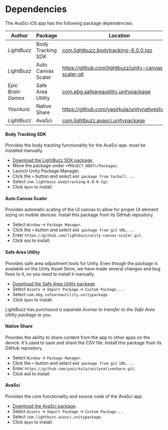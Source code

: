 # Dependencies

The AvaSci iOS app has the following package dependencies:

| Author | Package | Location |
| ------ | ------- | -------- |
| _LightBuzz_ | Body Tracking SDK | [com.lightbuzz.bodytracking-6.0.0.tgz](https://drive.google.com/file/d/1jDm01up1gQdnDfYnMMNEwJqN1cjwmyVK/view?usp=drive_link) |
| _LightBuzz_ | Auto Canvas Scaler | https://github.com/lightbuzz/unity-canvas-scaler.git |
| _Epic Brain Games_ | Safe Area Utility | [com.ebg.safeareautility.unitypackage](https://drive.google.com/file/d/1Y4dn5ZyQsUK8stOYNTiR1o6J_tS2xKfu/view?usp=drive_link) |
| _Yasirkula_ | Native Share | https://github.com/yasirkula/unitynativeshare.git |
| _LightBuzz_ | AvaSci | [com.lightbuzz.avasci.unitypackage](https://drive.google.com/file/d/1ixPOPRaVNu8LovwZNXLlHlmYe38uSOFV/view?usp=drive_link) |

#### Body Tracking SDK

Provides the body tracking functionality for the AvaSci app. must be installed manually.

- [Download the LightBuzz SDK package](https://drive.google.com/file/d/1jDm01up1gQdnDfYnMMNEwJqN1cjwmyVK/view?usp=drive_link).
- Move the package under `<PROJECT_ROOT>/Packages`.
- Launch Unity Package Manager.
- Click the `+` button and select `Add package from tarball...`.
- Select `com.lightbuzz.bodytracking-6.0.0.tgz`.
- Click `Open` to install.

#### Auto Canvas Scaler

Provides automatic scaling of the UI canvas to allow for proper UI element sizing on mobile devices. Install this package from its GitHub repository.

- Select `Window` &rarr; `Package Manager`.
- Click the `+` button and select `Add package from git URL...`.
- Enter `https://github.com/lightbuzz/unity-canvas-scaler.git`.
- Click `Add` to install.

#### Safe Area Utility

Provides safe area adjustment tools for Unity. Even though the package is available on the Unity Asset Store, we have made several changes and bug fixes to it, so you need to install it manually.

- [Download the Safe Area Utility package](https://drive.google.com/file/d/1Y4dn5ZyQsUK8stOYNTiR1o6J_tS2xKfu/view?usp=drive_link).
- Select `Assets` &rarr; `Import Package` &rarr; `Custom Package...`.
- Select `com.ebg.safeareautility.unitypackage`.
- Click `Open` to install.

_LightBuzz has purchased a separate license to transfer to the Safe Area Utility package to you._

#### Native Share

Provides the ability to share content from the app to other apps on the device. It's used to save and share the CSV file. Install this package from its GitHub repository.

- Select `Window` &rarr; `Package Manager`.
- Click the `+` button and select `Add package from git URL...`.
- Enter `https://github.com/yasirkula/unitynativeshare.git`.
- Click `Add` to install.

#### AvaSci

Provides the core functionality and source code of the AvaSci app.

- [Download the AvaSci package](https://drive.google.com/file/d/1ixPOPRaVNu8LovwZNXLlHlmYe38uSOFV/view?usp=drive_link).
- Select `Assets` &rarr; `Import Package` &rarr; `Custom Package...`.
- Select `com.lightbuzz.avasci.unitypackage`.
- Click `Open` to install.